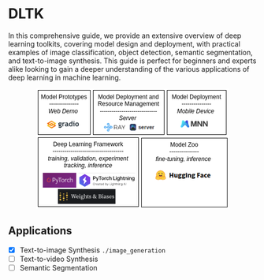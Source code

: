 # DLTK
In this comprehensive guide, we provide an extensive overview of deep learning toolkits, covering model design and deployment, with practical examples of image classification, object detection, semantic segmentation, and text-to-image synthesis. This guide is perfect for beginners and experts alike looking to gain a deeper understanding of the various applications of deep learning in machine learning.

<p align="center">
  <img src="https://github.com/Jason-cs18/DLTK/blob/main/imgs/dlsys_outline.png" />
</p>

## Applications
- [x] Text-to-image Synthesis `./image_generation`
- [ ] Text-to-video Synthesis
- [ ] Semantic Segmentation